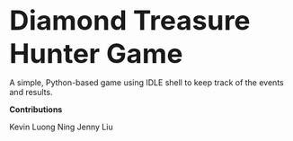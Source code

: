 <b><font size="50"> Diamond Treasure Hunter Game </font></b>

A simple, Python-based game using IDLE shell to keep track of the events and results.

<b> Contributions </b> 

Kevin Luong Ning
Jenny Liu
